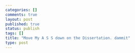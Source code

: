 ```yaml
--- 
categories: []
comments: true
layout: post
published: true
status: publish
tags: []
title: "Move My A S S down on the Dissertation. dammit"
type: post
---
```

<div id="msgcns!3725CC0EE38B1F6!519" class="bvMsg"><br></div>
